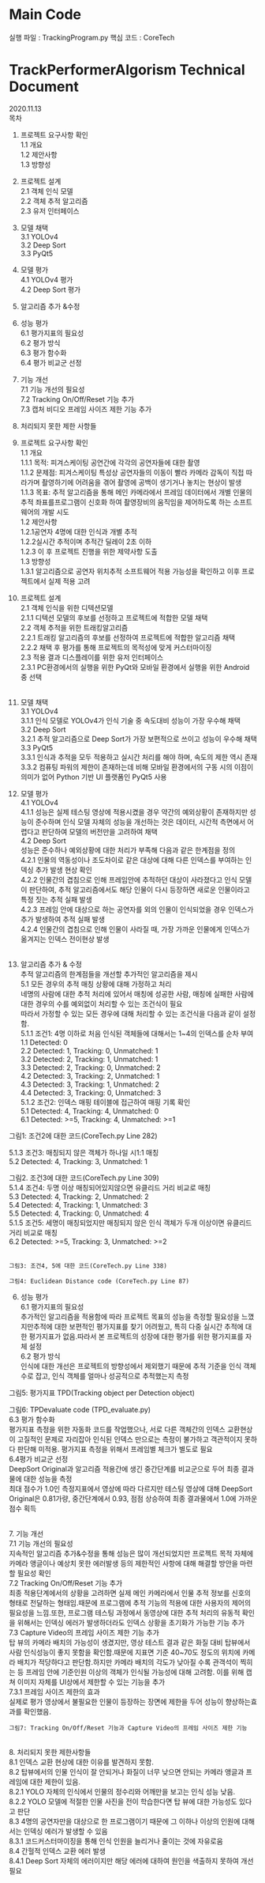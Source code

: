 # Main Code   
실행 파일 : TrackingProgram.py
핵심 코드 : CoreTech

# TrackPerformerAlgorism Technical Document

2020.11.13   
목차   
1.	프로젝트 요구사항 확인   
1.1	개요   
1.2	제안사항   
1.3	방향성   
2.	프로젝트 설계   
2.1 객체 인식 모델   
2.2 객체 추적 알고리즘   
2.3 유저 인터페이스   
3. 모델 채택   
3.1 YOLOv4   
  3.2 Deep Sort   
  3.3 PyQt5   
4. 모델 평가   
4.1 YOLOv4 평가   
  4.2 Deep Sort 평가   
5. 알고리즘 추가 &수정   
6. 성능 평가   
6.1 평가지표의 필요성   
  6.2 평가 방식   
  6.3 평가 함수화   
  6.4 평가 비교군 선정   
7. 기능 개선   
7.1 기능 개선의 필요성   
  7.2 Tracking On/Off/Reset 기능 추가   
   7.3 캡처 비디오 프레임 사이즈 제한 기능 추가   
8. 처리되지 못한 제한 사항들   
    
1. 프로젝트 요구사항 확인   
1.1 개요   
1.1.1 목적: 피겨스케이팅 공연간에 각각의 공연자들에 대한 촬영   
1.1.2 문제점: 피겨스케이팅 특성상 공연자들의 이동이 빨라 카메라 감독이 직접 따라가며 촬영하기에 어려움을 겪어 촬영에 공백이 생기거나 놓치는 현상이 발생   
1.1.3 목표: 추적 알고리즘을 통해 메인 카메라에서 프레임 데이터에서 개별 인물의 추적 좌표를프로그램이 신호화 하여 촬영장비의 움직임을 제어하도록 하는 소프트웨어의 개발 시도   
1.2 제안사항   
1.2.1공연자 4명에 대한 인식과 개별 추적   
1.2.2실시간 추적이며 추적간 딜레이 2초 이하   
1.2.3 이 후 프로젝트 진행을 위한 제약사항 도출   
1.3 방향성   
1.3.1 알고리즘으로 공연자 위치추적 소프트웨어 적용 가능성을 확인하고 이후 프로젝트에서 실제 적용 고려   
   
2. 프로젝트 설계   
2.1 객체 인식을 위한 디텍션모델   
2.1.1 디텍션 모델의 후보를 선정하고 프로젝트에 적합한 모델 채택   
2.2 객체 추적을 위한 트래킹알고리즘   
2.2.1 트래킹 알고리즘의 후보를 선정하여 프로젝트에 적합한 알고리즘 채택   
2.2.2 채택 후 평가를 통해 프로젝트의 목적성에 맞게 커스터마이징   
2.3 적용 결과 디스플레이를 위한 유저 인터페이스   
2.3.1 PC환경에서의 실행을 위한 PyQt와 모바일 환경에서 실행을 위한 Android 중 선택   
    
3. 모델 채택   
3.1 YOLOv4   
3.1.1 인식 모델로 YOLOv4가 인식 기술 중 속도대비 성능이 가장 우수해 채택   
3.2 Deep Sort   
 3.2.1 추적 알고리즘으로 Deep Sort가 가장 보편적으로 쓰이고 성능이 우수해 채택   
3.3 PyQt5   
3.3.1 인식과 추적을 모두 적용하고 실시간 처리를 해야 하며, 속도의 제한 역시 존재   
3.3.2 컴퓨팅 파워의 제한이 존재하는데 비해 모바일 환경에서의 구동 시의 이점이 의미가 없어 Python 기반 UI 플랫폼인 PyQt5 사용   
   
4. 모델 평가   
4.1 YOLOv4   
4.1.1 성능은 실제 테스팅 영상에 적용시켰을 경우 약간의 예외상황이 존재하지만 성능이 준수하며 인식 모델 자체의 성능을 개선하는 것은 데이터, 시간적 측면에서 어렵다고 판단하여 모델의 버전만을 고려하여 채택   
4.2 Deep Sort   
성능은 준수하나 예외상황에 대한 처리가 부족해 다음과 같은 한계점을 정의   
4.2.1 인물의 역동성이나 조도차이로 같은 대상에 대해 다른 인덱스를 부여하는 인덱싱 추가 발생 현상 확인   
4.2.2 인물간의 겹침으로 인해 프레임안에 추적하던 대상이 사라졌다고 인식 모델이 판단하여, 추적 알고리즘에서도 해당 인물이 다시 등장하면 새로운 인물이라고 특정 짓는 추적 실패 발생   
4.2.3 프레임 안에 대상으로 하는 공연자를 외의 인물이 인식되었을 경우 인덱스가 추가 발생하여 추적 실패 발생   
4.2.4 인물간의 겹침으로 인해 인물이 사라질 때, 가장 가까운 인물에게 인덱스가 옮겨지는 인덱스 전이현상 발생   
    
5. 알고리즘 추가 & 수정   
추적 알고리즘의 한계점들을 개선할 추가적인 알고리즘을 제시   
5.1 모든 경우의 추적 매칭 상황에 대해 가정하고 처리   
네명의 사람에 대한 추적 처리에 있어서 매칭에 성공한 사람, 매칭에 실패한 사람에 대한 경우의 수를 예외없이 처리할 수 있는 조건식이 필요   
따라서 가정할 수 있는 모든 경우에 대해 처리할 수 있는 조건식을 다음과 같이 설정함.   
5.1.1 조건1: 4명 이하로 처음 인식된 객체들에 대해서는 1~4의 인덱스를 순차 부여   
1.1 Detected: 0   
2.2 Detected: 1, Tracking: 0, Unmatched: 1   
3.2 Detected: 2, Tracking: 1, Unmatched: 1   
3.3 Detected: 2, Tracking: 0, Unmatched: 2   
4.2 Detected: 3, Tracking: 2, Unmatched: 1   
4.3 Detected: 3, Tracking: 1, Unmatched: 2   
4.4 Detected: 3, Tracking: 0, Unmatched: 3   
5.1.2 조건2: 인덱스 매핑 테이블에 접근하여 매핑 기록 확인   
5.1 Detected: 4, Tracking: 4, Unmatched: 0   
6.1 Detected: >=5, Tracking: 4, Unmatched: >=1   
    
그림1: 조건2에 대한 코드(CoreTech.py Line 282)   
    
5.1.3 조건3: 매칭되지 않은 객체가 하나일 시1:1 매칭   
5.2 Detected: 4, Tracking: 3, Unmatched: 1   
    
그림2. 조건3에 대한 코드(CoreTech.py Line 309)   
5.1.4 조건4: 두명 이상 매칭되어있지않으면 유클리드 거리 비교로 매칭   
5.3 Detected: 4, Tracking: 2, Unmatched: 2   
5.4 Detected: 4, Tracking: 1, Unmatched: 3   
5.5 Detected: 4, Tracking: 0, Unmatched: 4   
5.1.5 조건5: 세명이 매칭되었지만 매칭되지 않은 인식 객체가 두개 이상이면 유클리드 거리 비교로 매칭   
6.2 Detected: >=5, Tracking: 3, Unmatched: >=2   
    
    
	그림3: 조건4, 5에 대한 코드(CoreTech.py Line 338)    
    
	그림4: Euclidean Distance code (CoreTech.py Line 87)   
6. 성능 평가   
6.1 평가지표의 필요성   
추가적인 알고리즘을 적용함에 따라 프로젝트 목표의 성능을 측정할 필요성을 느꼈지만추적에 대한 보편적인 평가지표를 찾기 어려웠고, 특히 다중 실시간 추적에 대한 평가지표가 없음.따라서 본 프로젝트의 성장에 대한 평가를 위한 평가지표를 자체 설정   
6.2 평가 방식   
인식에 대한 개선은 프로젝트의 방향성에서 제외했기 때문에 추적 기준을 인식 객체 수로 잡고, 인식 객체를 얼마나 성공적으로 추적했는지 측정   
    
그림5: 평가지표 TPD(Tracking object per Detection object)
    
그림6: TPDevaluate code (TPD_evaluate.py)   
6.3 평가 함수화   
평가지표 측정을 위한 자동화 코드를 작업했으나, 서로 다른 객체간의 인덱스 교환현상이 고질적인 문제로 자리잡아 인식된 인덱스 만으로는 측정이 불가하고 객관적이지 못하다 판단해 미적용. 평가지표 측정을 위해서 프레임별 체크가 별도로 필요   
6.4평가 비교군 선정   
DeepSort Original과 알고리즘 적용간에 생긴 중간단계를 비교군으로 두어 최종 결과물에 대한 성능을 측정   
최대 점수가 1.0인 측정지표에서 영상에 따라 다르지만 테스팅 영상에 대해 DeepSort Original은 0.81가량, 중간단계에서 0.93, 점점 상승하여 최종 결과물에서 1.0에 가까운 점수 획득   
    
    
7. 기능 개선   
7.1 기능 개선의 필요성   
지속적인 알고리즘 추가&수정을 통해 성능은 많이 개선되었지만 프로젝트 목적 자체에 카메라 앵글이나 예상치 못한 에러발생 등의 제한적인 사항에 대해 해결할 방안을 마련할 필요성 확인   
7.2 Tracking On/Off/Reset 기능 추가   
최종 적용단계에서의 상황을 고려하면 실제 메인 카메라에서 인물 추적 정보를 신호의 형태로 전달하는 형태임.때문에 프로그램에 추적 기능의 적용에 대한 사용자의 제어의 필요성을 느낌.또한, 프로그램 테스팅 과정에서 동영상에 대한 추적 처리의 유동적 확인을 위해서는 인덱싱 에러가 발생하더라도 인덱스 상황을 초기화가 가능한 기능 추가   
7.3 Capture Video의 프레임 사이즈 제한 기능 추가   
탑 뷰의 카메라 배치의 가능성이 생겼지만, 영상 테스트 결과 같은 화질 대비 탑뷰에서 사람 인식성능이 좋지 못함을 확인함.때문에 지표면 기준 40~70도 정도의 위치에 카메라 배치가 적당하다고 판단함.하지만 카메라 배치의 각도가 낮아질 수록 관객석이 찍히는 등 프레임 안에 기준인원 이상의 객체가 인식될 가능성에 대해 고려함. 이를 위해 캡쳐 이미지 자체를 UI상에서 제한할 수 있는 기능을 추가   
7.3.1 프레임 사이즈 제한의 효과   
실제로 평가 영상에서 불필요한 인물이 등장하는 장면에 제한을 두어 성능이 향상하는효과를 확인했음.   
    
	그림7: Tracking On/Off/Reset 기능과 Capture Video의 프레임 사이즈 제한 기능   
   
    
8. 처리되지 못한 제한사항들   
8.1 인덱스 교환 현상에 대한 이유를 발견하지 못함.   
8.2 탑뷰에서의 인물 인식이 잘 안되거나 화질이 너무 낮으면 안되는 카메라 앵글과 프레임에 대한 제한이 있음.    
  8.2.1 YOLO 자체의 인식에서 인물의 정수리와 어깨만을 보고는 인식 성능 낮음.   
 8.2.2 YOLO 모델에 적절한 인물 사진을 전이 학습한다면 탑 뷰에 대한 가능성도 있다고 판단   
 8.3 4명의 공연자만을 대상으로 한 프로그램이기 때문에 그 이하나 이상의 인원에 대해서는 인덱싱 에러가 발생할 수 있음   
	8.3.1 코드커스터마이징을 통해 인식 인원을 늘리거나 줄이는 것에 자유로움   
8.4 간헐적 인덱스 교환 에러 발생   
 8.4.1 Deep Sort 자체의 에러이지만 해당 에러에 대하여 원인을 색출하지 못하여 개선필요   
      
